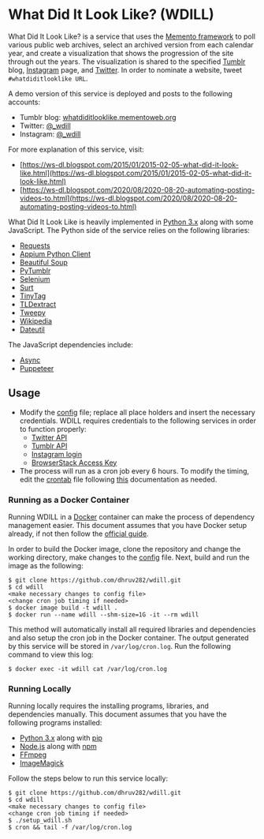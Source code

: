 # What Did It Look Like? (WDILL)

What Did It Look Like? is a service that uses the [Memento framework](http://mementoweb.org/) to poll various public web archives, select an archived version from each calendar year, and create a visualization that shows the progression of the site through out the years. The visualization is shared to the specified [Tumblr](https://www.tumblr.com/) blog, [Instagram](https://www.instagram.com/) page, and [Twitter](https://twitter.com/). In order to nominate a website, tweet `#whatdiditlooklike URL`.

A demo version of this service is deployed and posts to the following accounts:

* Tumblr blog: [whatdiditlooklike.mementoweb.org](https://whatdiditlooklike.mementoweb.org/)
* Twitter: [@_wdill](https://twitter.com/_wdill)
* Instagram: [@_wdill](https://www.instagram.com/_wdill/)

For more explanation of this service, visit:
* [https://ws-dl.blogspot.com/2015/01/2015-02-05-what-did-it-look-like.html](https://ws-dl.blogspot.com/2015/01/2015-02-05-what-did-it-look-like.html)
* [https://ws-dl.blogspot.com/2020/08/2020-08-20-automating-posting-videos-to.html](https://ws-dl.blogspot.com/2020/08/2020-08-20-automating-posting-videos-to.html)

What Did It Look Like is heavily implemented in [Python 3.x](https://docs.python.org/3/) along with some JavaScript. The Python side of the service relies on the following libraries:

* [Requests](https://requests.readthedocs.io/en/master/)
* [Appium Python Client](https://github.com/appium/python-client)
* [Beautiful Soup](https://www.crummy.com/software/BeautifulSoup/bs4/doc/)
* [PyTumblr](https://github.com/tumblr/pytumblr)
* [Selenium](https://selenium-python.readthedocs.io/)
* [Surt](https://github.com/rajbot/surt/tree/master/surt)
* [TinyTag](https://github.com/devsnd/tinytag)
* [TLDextract](https://github.com/john-kurkowski/tldextract)
* [Tweepy](https://www.tweepy.org/)
* [Wikipedia](https://github.com/goldsmith/Wikipedia)
* [Dateutil](https://github.com/dateutil/dateutil/)

The JavaScript dependencies include:
* [Async](https://caolan.github.io/async/v3/)
* [Puppeteer](https://github.com/puppeteer/puppeteer)

## Usage

* Modify the [config](https://github.com/dhruv282/wdill/blob/master/config) file; replace all place holders and insert the necessary credentials. WDILL requires credentials to the following services in order to function properly:
  * [Twitter API](https://developer.twitter.com/en/docs/twitter-api)
  * [Tumblr API]()
  * [Instagram  login](https://www.instagram.com/)
  * [BrowserStack Access Key](https://www.browserstack.com/)
* The process will run as a cron job every 6 hours. To modify the timing, edit the [crontab](https://github.com/dhruv282/wdill/blob/master/crontab) file following [this](https://man7.org/linux/man-pages/man5/crontab.5.html) documentation as needed.


### Running as a Docker Container

Running WDILL in a [Docker](https://www.docker.com/) container can make the process of dependency management easier. This document assumes that you have Docker setup already, if not then follow the [official guide](https://docs.docker.com/installation/).

In order to build the Docker image, clone the repository and change the working directory, make changes to the [config](https://github.com/dhruv282/wdill/blob/master/config) file. Next, build and run the image as the following:

```
$ git clone https://github.com/dhruv282/wdill.git
$ cd wdill
<make necessary changes to config file>
<change cron job timing if needed>
$ docker image build -t wdill .
$ docker run --name wdill --shm-size=1G -it --rm wdill
```

This method will automatically install all required libraries and dependencies and also setup the cron job in the Docker container. The output generated by this service will be stored in `/var/log/cron.log`. Run the following command to view this log:

```
$ docker exec -it wdill cat /var/log/cron.log
```

### Running Locally

Running locally requires the installing programs, libraries, and dependencies manually. This document assumes that you have the following programs installed:

* [Python 3.x](https://docs.python.org/3/) along with [pip](https://pip.pypa.io/en/stable/installing/)
* [Node.js](https://nodejs.org/en/) along with [npm](https://www.npmjs.com/)
* [FFmpeg](https://ffmpeg.org/)
* [ImageMagick](https://imagemagick.org/index.php)

Follow the steps below to run this service locally:

```
$ git clone https://github.com/dhruv282/wdill.git
$ cd wdill
<make necessary changes to config file>
<change cron job timing if needed>
$ ./setup_wdill.sh
$ cron && tail -f /var/log/cron.log
```
